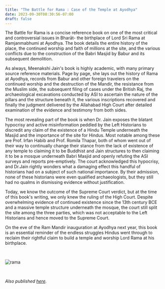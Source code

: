 ```yaml
---
title: "The Battle for Rama : Case of the Temple at Ayodhya"
date: 2023-09-30T08:30:56-07:00
draft: false
---
```


The Battle for Rama is a concise reference book on one of the most critical and controversial issues in Bharāt- the birthplace of Lord Sri Rama at Ramjanmabhumi at Ayodhya. The book details the entire history of the place, the continued worship and faith of millions at the site, and the various conflicts due to the construction of the Babri Masjid by Babur and its subsequent demolition.

As always, Meenakshi Jain's book is highly academic, with many primary source reference materials. Page by page, she lays out the history of Rama at Ayodhya, records from Babur and other foreign travelers on the continued worship and the destruction of the Mandir, the resistance from the Muslim side, the subsequent filing of cases under the British Raj, the archaeological excavations conducted by ASI to ascertain the nature of the pillars and the structure beneath it, the various inscriptions recovered and finally the judgment delivered by the Allahabad High Court after detailed examination of the evidence and testimony from both sides.

The most revealing part of the book is when Dr. Jain exposes the blatant hypocrisy and active misinformation peddled by the Left Historians to discredit any claim of the existence of a Hindu Temple underneath the Masjid and the importance of the site for Hindus. Most notable among these are Prof. Irfan Habib and Prof. Romila Thapar, both of whom went out of their way to continually change their stance from the lack of existence of any temple to claiming it to be Buddhist and Jain structures to then claiming it to be a mosque underneath Babri Masjid and openly refuting the ASI surveys and reports pre-emptively. The court acknowledged this hypocrisy, and Dr.Jain rightly wonders what a damaging effect this handful of historians had on a subject of such national importance. By their admission, none of these historians were even qualified archaeologists, but they still had no qualms in dismissing evidence without justification.

Today, we know the outcome of the Supreme Court verdict, but at the time of this book's writing, we only knew the ruling of the High Court. Despite overwhelming evidence of continued existence since the 13th century BCE and a massive temple structure underneath the mosque, the court still split the site among the three parties, which was not acceptable to the Left Historians and hence moved to the Supreme Court.

On the eve of the Ram Mandir inauguration at Ayodhya next year, this book is an essential reminder of the endless struggles Hindus went through to reclaim their rightful claim to build a temple and worship Lord Rama at his birthplace.

&nbsp;&nbsp;

![rama](/rama.jpg)

&nbsp;&nbsp;

*Also published [here](https://www.goodreads.com/review/show/5798420119).*

